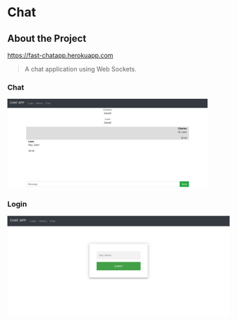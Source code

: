 # Chat

## About the Project
<a>https://fast-chatapp.herokuapp.com</a>
>A chat application using Web Sockets. 

### Chat
<img src="./github/chat.png" alt="chat" width="90%" height="90%"/>

### Login
<img src="./github/login.png" alt="login"/>
